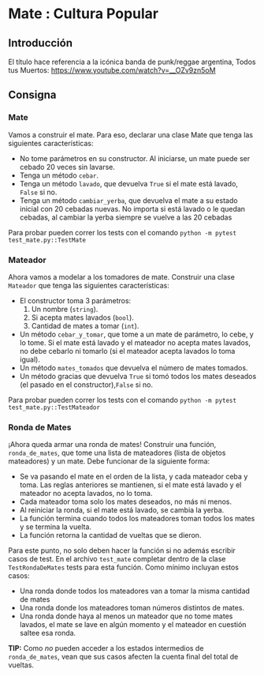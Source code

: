 # Mate : Cultura Popular

## Introducción

El título hace referencia a la icónica banda de punk/reggae argentina, Todos tus Muertos: https://www.youtube.com/watch?v=__OZv9zn5oM

## Consigna

### Mate

Vamos a construir el mate. Para eso, declarar una clase Mate que tenga las siguientes características:
 - No tome parámetros en su constructor. Al iniciarse, un mate puede ser cebado 20 veces sin lavarse.
 - Tenga un método `cebar`.
 - Tenga un método `lavado`, que devuelva `True` si el mate está lavado, `False` si no.
 - Tenga un método `cambiar_yerba`, que devuelva el mate a su estado inicial con 20 cebadas nuevas. No importa si está lavado o le quedan cebadas, al cambiar la yerba siempre se vuelve a las 20 cebadas

Para probar pueden correr los tests con el comando `python -m pytest test_mate.py::TestMate`

### Mateador

Ahora vamos a modelar a los tomadores de mate. Construir una clase `Mateador` que tenga las siguientes características:

- El constructor toma 3 parámetros:
  1. Un nombre (`string`).
  2. Si acepta mates lavados (`bool`).
  3. Cantidad de mates a tomar (`int`).
 - Un método `cebar_y_tomar`, que tome a un mate de parámetro, lo cebe, y lo tome. Si el mate está lavado y el mateador no acepta mates lavados, no debe cebarlo ni tomarlo (si el mateador acepta lavados lo toma igual).
 - Un método `mates_tomados` que devuelva el número de mates tomados.
 - Un método gracias que devuelva `True` si tomó todos los mates deseados (el pasado en el constructor),`False` si no.

Para probar pueden correr los tests con el comando `python -m pytest test_mate.py::TestMateador`

### Ronda de Mates

¡Ahora queda armar una ronda de mates! Construir una función, `ronda_de_mates`, que tome una lista de mateadores (lista de objetos mateadores) y un mate. Debe funcionar de la siguiente forma:
- Se va pasando el mate en el orden de la lista, y cada mateador ceba y toma. Las reglas anteriores se
mantienen, si el mate está lavado y el mateador no acepta lavados, no lo toma.
- Cada mateador toma solo los mates deseados, no más ni menos.
- Al reiniciar la ronda, si el mate está lavado, se cambia la yerba.
- La función termina cuando todos los mateadores toman todos los mates y se termina la vuelta.
- La función retorna la cantidad de vueltas que se dieron.

Para este punto, no solo deben hacer la función si no además escribir casos de test. En el archivo `test_mate` completar dentro de la clase `TestRondaDeMates` tests para esta función. 
Como mínimo incluyan estos casos:
- Una ronda donde todos los mateadores van a tomar la misma cantidad de mates
- Una ronda donde los mateadores toman números distintos de mates.
- Una ronda donde haya al menos un mateador que no tome mates lavados, el mate se lave en algún momento y el mateador en cuestión saltee esa ronda.

**TIP:** Como *no* pueden acceder a los estados intermedios de `ronda_de_mates`, vean que sus casos afecten la cuenta final del total de vueltas.